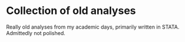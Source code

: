 # Collection of old analyses
Really old analyses from my academic days, primarily written in STATA.  Admittedly not polished. 

